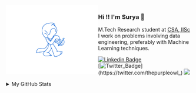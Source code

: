 <img align="left" src="https://github.com/thepurpleowl/thepurpleowl/blob/main/octocat.gif" width=250>

### Hi !! I'm Surya 👋

M.Tech Research student at [CSA, IISc](https://www.csa.iisc.ac.in/)  
I work on problems involving data engineering, preferably with Machine Learning techniques.  


[![Linkedin Badge](https://img.shields.io/badge/-LinkedIn-blue?style=flat-square&logo=Linkedin&logoColor=white&link=https://www.linkedin.com/in/suryaprakashsahu/)](https://www.linkedin.com/in/suryaprakashsahu/)	
[![Twitter_Badge](https://img.shields.io/badge/-Twitter-1DA1F2?style=flat-square&logo=Twitter&logoColor=white&link=https://twitter.com/thepurpleowl_)](https://twitter.com/thepurpleowl_)
[![](https://komarev.com/ghpvc/?username=thepurpleowl&color=orange&label=visitors)](https://github.com/thepurpleowl/github-profile-views-counter)
<details>
  
<summary>My GitHub Stats</summary>

![Surya's github stats](https://github-readme-stats.vercel.app/api?username=thepurpleowl&count_private=true&include_all_commits=true&theme=dark&show_icons=true)

</details>



<!--
<a href="https://github.com/thepurpleowl/github-readme-stats">
  <img align="center" src="https://github-readme-stats.vercel.app/api?username=thepurpleowl&count_private=true&show_icons=true&include_all_commits=true&title_color=FFA500&icon_color=FFA500&text_color=555555" />
</a>
-->


<!--
[![Tech Blog Badge](http://img.shields.io/badge/-Tech%20blog-black?style=flat-square&logo=github)](https://blog.naver.com/sooftware)	
[![Gmail Badge](https://img.shields.io/badge/Gmail-d14836?style=flat-square&logo=Gmail&logoColor=white&link=mailto:sh951011@gmail.com)](mailto:sh951011@gmail.com)
[![Facebook Badge](https://img.shields.io/badge/facebook-1877f2?style=flat-square&logo=facebook&logoColor=white&link=https://www.facebook.com/sooftware95)](https://www.facebook.com/sooftware95)
-->
